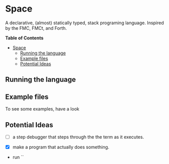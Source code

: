 # Space

A declarative, (almost) statically typed, stack programing language. Inspired by
the FMC, FMCt, and Forth.

<!-- markdown-toc start - Don't edit this section. Run M-x markdown-toc-refresh-toc -->
**Table of Contents**

- [Space](#space)
    - [Running the language](#running-the-language)
    - [Example files](#example-files)
    - [Potential Ideas](#potential-ideas)

<!-- markdown-toc end -->

## Running the language


## Example files 

To see some examples, have a look 

## Potential Ideas

- [ ] a step debugger that steps through the the term as it executes.

- [x] make a program that actually does something.
 - run ``
